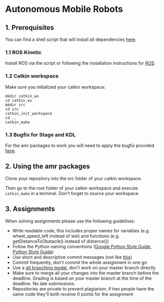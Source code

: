 # Autonomous Mobile Robots

## 1. Prerequisites

You can find a shell script that will install all dependencies [here].

### 1.1 ROS Kinetic

Install ROS via the script or following the installation instructions for [ROS].

### 1.2 Catkin workspace

Make sure you initialized your catkin workspace:

```
mkdir catkin_ws
cd catkin_ws
mkdir src
cd src
catkin_init_workspace
cd ..
catkin_make
```
### 1.3 Bugfix for Stage and KDL

For the amr packages to work you will need to apply the bugfix provided [here].


[ROS]: https://wiki.ros.org/kinetic/Installation/Ubuntu
[here]: https://github.com/HBRS-AMR/AMR-Wiki

## 2. Using the amr packages

Clone your repository into the src folder of your catkin workspace.

Then go to the root folder of your catkin workspace and execute ```catkin_make``` in a terminal. Don't forget to source your workspace.

## 3. Assignments

When solving assignments please use the following guidelines:

* Write readable code, this includes proper names for variables (e.g. wheel_speed_left instead of wsl) and functions (e.g. getDistanceToObstacle() instead of distance())
* Follow the Python naming conventions ([Google Python Style Guide], [Python Style Guide])
* Use short and descriptive commit messages (not like [this])
* Commit frequently, don't commit the whole assignment in one go
* Use a [git branching model], don't work on your master branch directly
* Make sure to merge all your changes into the master branch before the deadline. Grading is based on your master branch at the time of the deadline. No late submissions.
* Repositories are private to prevent plagiarism, if two people have the same code they'll both receive 0 points for the assignment

[Google Python Style Guide]: https://google.github.io/styleguide/pyguide.html
[this]: https://xkcd.com/1296/
[Python Style Guide]: https://www.python.org/dev/peps/pep-0008/
[git branching model]: https://nvie.com/posts/a-successful-git-branching-model/

